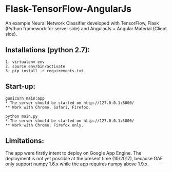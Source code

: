 # Flask-TensorFlow-AngularJs
An example Neural Network Classifier developed with TensorFlow, Flask (Python framework for server side) and AngularJs + Angular Material (Client side).

## Installations (python 2.7):
~~~~
1. virtualenv env
2. source env/bin/activate
3. pip install -r requirements.txt
~~~~

## Start-up:
~~~~
gunicorn main:app
* The server should be started on http://127.0.0.1:8000/
** Work with Chrome, Safari, Firefox.
~~~~
~~~~
python main.py
* The server should be started on http://127.0.0.1:5000/
** Work with Chrome, Firefox only.
~~~~

## Limitations:
The app were firstly intent to deploy on Google App Engine. The deployment is not yet possible at the present time (10/2017), because GAE only support numpy 1.6.x while the app requires numpy above 1.9.x.  
